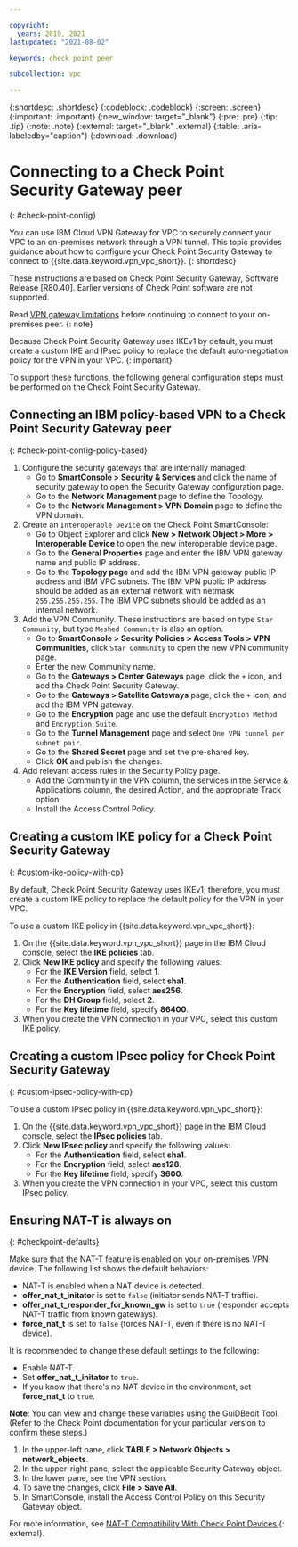 ```yaml
---

copyright:
  years: 2019, 2021
lastupdated: "2021-08-02"

keywords: check point peer

subcollection: vpc

---
```


{:shortdesc: .shortdesc}
{:codeblock: .codeblock}
{:screen: .screen}
{:important: .important}
{:new_window: target="_blank"}
{:pre: .pre}
{:tip: .tip}
{:note: .note}
{:external: target="_blank" .external}
{:table: .aria-labeledby="caption"}
{:download: .download}


# Connecting to a Check Point Security Gateway peer
{: #check-point-config}

You can use IBM Cloud VPN Gateway for VPC to securely connect your VPC to an on-premises network through a VPN tunnel. This topic provides guidance about how to configure your Check Point Security Gateway to connect to {{site.data.keyword.vpn_vpc_short}}.
{: shortdesc}

These instructions are based on Check Point Security Gateway, Software Release [R80.40]. Earlier versions of Check Point software are not supported.

Read [VPN gateway limitations](/docs/vpc?topic=vpc-vpn-limitations) before continuing to connect to your on-premises peer.
{: note}

Because Check Point Security Gateway uses IKEv1 by default, you must create a custom IKE and IPsec policy to replace the default auto-negotiation policy for the VPN in your VPC.
{: important}

To support these functions, the following general configuration steps must be performed on the Check Point Security Gateway.

## Connecting an IBM policy-based VPN to a Check Point Security Gateway peer
{: #check-point-config-policy-based}

1. Configure the security gateways that are internally managed:
   * Go to **SmartConsole \> Security & Services** and click the name of security gateway to open the Security Gateway configuration page.
   * Go to the **Network Management** page to define the Topology.
   * Go to the **Network Management \> VPN Domain** page to define the VPN domain.
1. Create an `Interoperable Device` on the Check Point SmartConsole:
   * Go to Object Explorer and click **New \> Network Object \> More \> Interoperable Device** to open the new interoperable device page.
   * Go to the **General Properties** page and enter the IBM VPN gateway name and public IP address.
   * Go to the **Topology page** and add the IBM VPN gateway public IP address and IBM VPC subnets. The IBM VPN public IP address should be added as an external network with netmask `255.255.255.255`. The IBM VPC subnets should be added as an internal network.
1. Add the VPN Community. These instructions are based on type `Star Community`, but type `Meshed Community` is also an option.
   * Go to **SmartConsole \> Security Policies \> Access Tools \> VPN Communities**, click `Star Community` to open the new VPN community page.
   * Enter the new Community name.
   * Go to the **Gateways \> Center Gateways** page, click the `+` icon, and add the Check Point Security Gateway.
   * Go to the **Gateways \> Satellite Gateways** page, click the `+` icon, and add the IBM VPN gateway.
   * Go to the **Encryption** page and use the default `Encryption Method` and `Encryption Suite`.
   * Go to the **Tunnel Management** page and select `One VPN tunnel per subnet pair`.
   * Go to the **Shared Secret** page and set the pre-shared key.
   * Click **OK** and publish the changes.
1. Add relevant access rules in the Security Policy page.
   * Add the Community in the VPN column, the services in the Service & Applications column, the desired Action, and the appropriate Track option.
   * Install the Access Control Policy.

## Creating a custom IKE policy for a Check Point Security Gateway
{: #custom-ike-policy-with-cp}

By default, Check Point Security Gateway uses IKEv1; therefore, you must create a custom IKE policy to replace the default policy for the VPN in your VPC.

To use a custom IKE policy in {{site.data.keyword.vpn_vpc_short}}:
1. On the {{site.data.keyword.vpn_vpc_short}} page in the IBM Cloud console, select the **IKE policies** tab.
1. Click **New IKE policy** and specify the following values:
   * For the **IKE Version** field, select **1**.
   * For the **Authentication** field, select **sha1**.
   * For the **Encryption** field, select **aes256**.
   * For the **DH Group** field, select **2**.
   * For the **Key lifetime** field, specify **86400**.
1. When you create the VPN connection in your VPC, select this custom IKE policy.

## Creating a custom IPsec policy for Check Point Security Gateway
{: #custom-ipsec-policy-with-cp}

To use a custom IPsec policy in {{site.data.keyword.vpn_vpc_short}}:
1. On the {{site.data.keyword.vpn_vpc_short}} page in the IBM Cloud console, select the **IPsec policies** tab.
1. Click **New IPsec policy** and specify the following values:
   * For the **Authentication** field, select **sha1**.
   * For the **Encryption** field, select **aes128**.
   * For the **Key lifetime** field, specify **3600**.
1. When you create the VPN connection in your VPC, select this custom IPsec policy.

## Ensuring NAT-T is always on
{: #checkpoint-defaults}

Make sure that the NAT-T feature is enabled on your on-premises VPN device. The following list shows the default behaviors:

* NAT-T is enabled when a NAT device is detected.
* **offer_nat_t_initator** is set to `false` (initiator sends NAT-T traffic).
* **offer_nat_t_responder_for_known_gw** is set to `true` (responder accepts NAT-T traffic from known gateways).
* **force_nat_t** is set to `false` (forces NAT-T, even if there is no NAT-T device).

It is recommended to change these default settings to the following:

* Enable NAT-T.
* Set **offer_nat_t_initator** to `true`.
* If you know that there's no NAT device in the environment, set **force_nat_t** to `true`.

**Note**: You can view and change these variables using the GuiDBedit Tool. (Refer to the Check Point documentation for your particular version to confirm these steps.)

   1. In the upper-left pane, click **TABLE > Network Objects > network_objects**.
   1. In the upper-right pane, select the applicable Security Gateway object.
   1. In the lower pane, see the VPN section.
   1. To save the changes, click **File > Save All**.
   1. In SmartConsole, install the Access Control Policy on this Security Gateway object.

   For more information, see [NAT-T Compatibility With Check Point Devices ](https://support.cohesive.net/support/solutions/articles/31000156433-nat-t-compatibility-with-check-point-devices){: external}.
